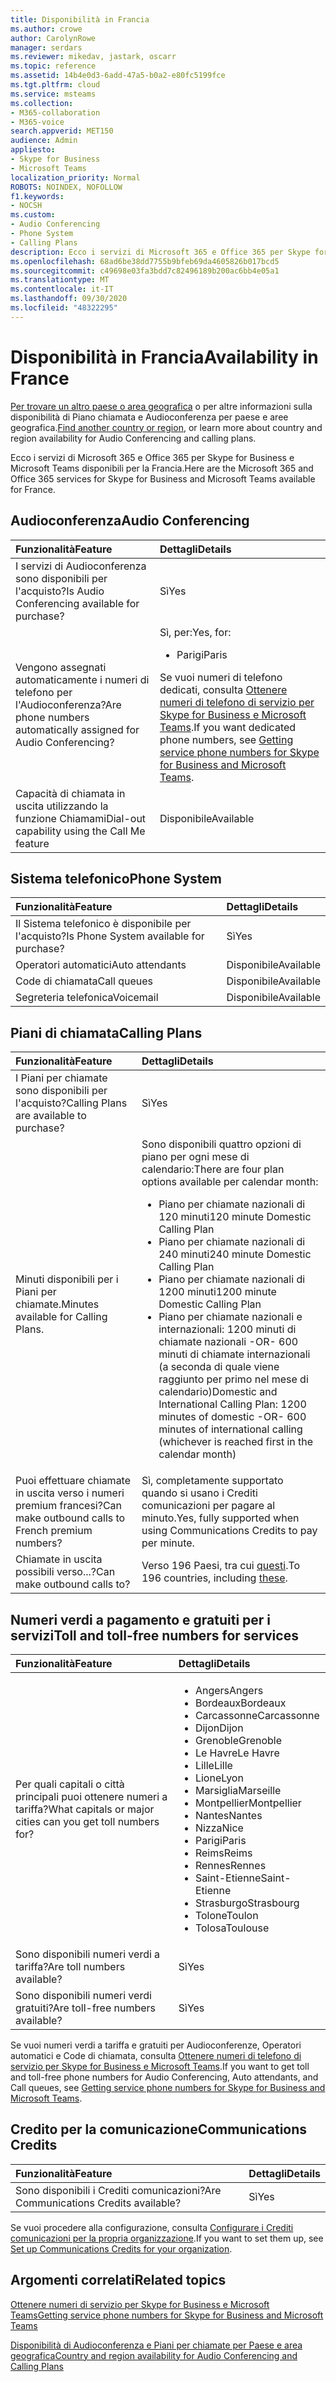 ```yaml
---
title: Disponibilità in Francia
ms.author: crowe
author: CarolynRowe
manager: serdars
ms.reviewer: mikedav, jastark, oscarr
ms.topic: reference
ms.assetid: 14b4e0d3-6add-47a5-b0a2-e80fc5199fce
ms.tgt.pltfrm: cloud
ms.service: msteams
ms.collection:
- M365-collaboration
- M365-voice
search.appverid: MET150
audience: Admin
appliesto:
- Skype for Business
- Microsoft Teams
localization_priority: Normal
ROBOTS: NOINDEX, NOFOLLOW
f1.keywords:
- NOCSH
ms.custom:
- Audio Conferencing
- Phone System
- Calling Plans
description: Ecco i servizi di Microsoft 365 e Office 365 per Skype for Business e Microsoft Teams disponibili per la Francia.
ms.openlocfilehash: 68ad6be38dd7755b9bfeb69da4605826b017bcd5
ms.sourcegitcommit: c49698e03fa3bdd7c82496189b200ac6bb4e05a1
ms.translationtype: MT
ms.contentlocale: it-IT
ms.lasthandoff: 09/30/2020
ms.locfileid: "48322295"
---
```

# <a name="availability-in-france"></a><span data-ttu-id="2a6d5-103">Disponibilità in Francia</span><span class="sxs-lookup"><span data-stu-id="2a6d5-103">Availability in France</span></span>

<span data-ttu-id="2a6d5-104">[Per trovare un altro paese o area geografica](country-and-region-availability-for-audio-conferencing-and-calling-plans.md) o per altre informazioni sulla disponibilità di Piano chiamata e Audioconferenza per paese e aree geografica.</span><span class="sxs-lookup"><span data-stu-id="2a6d5-104">[Find another country or region](country-and-region-availability-for-audio-conferencing-and-calling-plans.md), or learn more about country and region availability for Audio Conferencing and calling plans.</span></span>

<span data-ttu-id="2a6d5-105">Ecco i servizi di Microsoft 365 e Office 365 per Skype for Business e Microsoft Teams disponibili per la Francia.</span><span class="sxs-lookup"><span data-stu-id="2a6d5-105">Here are the Microsoft 365 and Office 365 services for Skype for Business and Microsoft Teams available for France.</span></span>
  
## <a name="audio-conferencing"></a><span data-ttu-id="2a6d5-106">Audioconferenza</span><span class="sxs-lookup"><span data-stu-id="2a6d5-106">Audio Conferencing</span></span>

|<span data-ttu-id="2a6d5-107">**Funzionalità**</span><span class="sxs-lookup"><span data-stu-id="2a6d5-107">**Feature**</span></span>|<span data-ttu-id="2a6d5-108">**Dettagli**</span><span class="sxs-lookup"><span data-stu-id="2a6d5-108">**Details**</span></span>|
|:-----|:-----|
|<span data-ttu-id="2a6d5-109">I servizi di Audioconferenza sono disponibili per l'acquisto?</span><span class="sxs-lookup"><span data-stu-id="2a6d5-109">Is Audio Conferencing available for purchase?</span></span>  <br/> |<span data-ttu-id="2a6d5-110">Sì</span><span class="sxs-lookup"><span data-stu-id="2a6d5-110">Yes</span></span>  <br/> |
|<span data-ttu-id="2a6d5-111">Vengono assegnati automaticamente i numeri di telefono per l'Audioconferenza?</span><span class="sxs-lookup"><span data-stu-id="2a6d5-111">Are phone numbers automatically assigned for Audio Conferencing?</span></span>  <br/> |<span data-ttu-id="2a6d5-112">Sì, per:</span><span class="sxs-lookup"><span data-stu-id="2a6d5-112">Yes, for:</span></span><br/><ul><li> <span data-ttu-id="2a6d5-113">Parigi</span><span class="sxs-lookup"><span data-stu-id="2a6d5-113">Paris</span></span></ul> <span data-ttu-id="2a6d5-114">Se vuoi numeri di telefono dedicati, consulta [Ottenere numeri di telefono di servizio per Skype for Business e Microsoft Teams](/microsoftteams/getting-service-phone-numbers).</span><span class="sxs-lookup"><span data-stu-id="2a6d5-114">If you want dedicated phone numbers, see [Getting service phone numbers for Skype for Business and Microsoft Teams](/microsoftteams/getting-service-phone-numbers).</span></span>  <br/> |
|<span data-ttu-id="2a6d5-115">Capacità di chiamata in uscita utilizzando la funzione Chiamami</span><span class="sxs-lookup"><span data-stu-id="2a6d5-115">Dial-out capability using the Call Me feature</span></span>  <br/> |<span data-ttu-id="2a6d5-116">Disponibile</span><span class="sxs-lookup"><span data-stu-id="2a6d5-116">Available</span></span>  <br/> |
   
## <a name="phone-system"></a><span data-ttu-id="2a6d5-117">Sistema telefonico</span><span class="sxs-lookup"><span data-stu-id="2a6d5-117">Phone System</span></span>

|<span data-ttu-id="2a6d5-118">**Funzionalità**</span><span class="sxs-lookup"><span data-stu-id="2a6d5-118">**Feature**</span></span>|<span data-ttu-id="2a6d5-119">**Dettagli**</span><span class="sxs-lookup"><span data-stu-id="2a6d5-119">**Details**</span></span>|
|:-----|:-----|
|<span data-ttu-id="2a6d5-120">Il Sistema telefonico è disponibile per l'acquisto?</span><span class="sxs-lookup"><span data-stu-id="2a6d5-120">Is Phone System available for purchase?</span></span>  <br/> |<span data-ttu-id="2a6d5-121">Sì</span><span class="sxs-lookup"><span data-stu-id="2a6d5-121">Yes</span></span>  <br/> |
| <span data-ttu-id="2a6d5-122">Operatori automatici</span><span class="sxs-lookup"><span data-stu-id="2a6d5-122">Auto attendants</span></span> <br/> |<span data-ttu-id="2a6d5-123">Disponibile</span><span class="sxs-lookup"><span data-stu-id="2a6d5-123">Available</span></span>  <br/> |
|<span data-ttu-id="2a6d5-124">Code di chiamata</span><span class="sxs-lookup"><span data-stu-id="2a6d5-124">Call queues</span></span>  <br/> |<span data-ttu-id="2a6d5-125">Disponibile</span><span class="sxs-lookup"><span data-stu-id="2a6d5-125">Available</span></span>  <br/> |
|<span data-ttu-id="2a6d5-126">Segreteria telefonica</span><span class="sxs-lookup"><span data-stu-id="2a6d5-126">Voicemail</span></span>  <br/> |<span data-ttu-id="2a6d5-127">Disponibile</span><span class="sxs-lookup"><span data-stu-id="2a6d5-127">Available</span></span>  <br/> |
   
## <a name="calling-plans"></a><span data-ttu-id="2a6d5-128">Piani di chiamata</span><span class="sxs-lookup"><span data-stu-id="2a6d5-128">Calling Plans</span></span>
    
|<span data-ttu-id="2a6d5-129">**Funzionalità**</span><span class="sxs-lookup"><span data-stu-id="2a6d5-129">**Feature**</span></span>|<span data-ttu-id="2a6d5-130">**Dettagli**</span><span class="sxs-lookup"><span data-stu-id="2a6d5-130">**Details**</span></span>|
|:-----|:-----|
|<span data-ttu-id="2a6d5-131">I Piani per chiamate sono disponibili per l'acquisto?</span><span class="sxs-lookup"><span data-stu-id="2a6d5-131">Calling Plans are available to purchase?</span></span>  <br/> |<span data-ttu-id="2a6d5-132">Sì</span><span class="sxs-lookup"><span data-stu-id="2a6d5-132">Yes</span></span>  <br/> |
|<span data-ttu-id="2a6d5-133">Minuti disponibili per i Piani per chiamate.</span><span class="sxs-lookup"><span data-stu-id="2a6d5-133">Minutes available for Calling Plans.</span></span> |<span data-ttu-id="2a6d5-134">Sono disponibili quattro opzioni di piano per ogni mese di calendario:</span><span class="sxs-lookup"><span data-stu-id="2a6d5-134">There are four plan options available per calendar month:</span></span> <ul><li><span data-ttu-id="2a6d5-135">Piano per chiamate nazionali di 120 minuti</span><span class="sxs-lookup"><span data-stu-id="2a6d5-135">120 minute Domestic Calling Plan</span></span> </li><li><span data-ttu-id="2a6d5-136">Piano per chiamate nazionali di 240 minuti</span><span class="sxs-lookup"><span data-stu-id="2a6d5-136">240 minute Domestic Calling Plan</span></span></li></li><li><span data-ttu-id="2a6d5-137">Piano per chiamate nazionali di 1200 minuti</span><span class="sxs-lookup"><span data-stu-id="2a6d5-137">1200 minute Domestic Calling Plan</span></span> </li></li><li><span data-ttu-id="2a6d5-138">Piano per chiamate nazionali e internazionali: 1200 minuti di chiamate nazionali -OR- 600 minuti di chiamate internazionali (a seconda di quale viene raggiunto per primo nel mese di calendario)</span><span class="sxs-lookup"><span data-stu-id="2a6d5-138">Domestic and International Calling Plan:  1200 minutes of domestic -OR- 600 minutes of international calling (whichever is reached first in the calendar month)</span></span></li></li> |
|<span data-ttu-id="2a6d5-139">Puoi effettuare chiamate in uscita verso i numeri premium francesi?</span><span class="sxs-lookup"><span data-stu-id="2a6d5-139">Can make outbound calls to French premium numbers?</span></span> <br/> | <span data-ttu-id="2a6d5-140">Sì, completamente supportato quando si usano i Crediti comunicazioni per pagare al minuto.</span><span class="sxs-lookup"><span data-stu-id="2a6d5-140">Yes, fully supported when using Communications Credits to pay per minute.</span></span> <br/> |
|<span data-ttu-id="2a6d5-141">Chiamate in uscita possibili verso...?</span><span class="sxs-lookup"><span data-stu-id="2a6d5-141">Can make outbound calls to?</span></span>  <br/> | <span data-ttu-id="2a6d5-142">Verso 196 Paesi, tra cui [questi](users-can-make-outbound-calls-to-these-countries-and-regions.md).</span><span class="sxs-lookup"><span data-stu-id="2a6d5-142">To 196 countries, including [these](users-can-make-outbound-calls-to-these-countries-and-regions.md).</span></span><br/> |
   
## <a name="toll-and-toll-free-numbers-for-services"></a><span data-ttu-id="2a6d5-143">Numeri verdi a pagamento e gratuiti per i servizi</span><span class="sxs-lookup"><span data-stu-id="2a6d5-143">Toll and toll-free numbers for services</span></span>

|<span data-ttu-id="2a6d5-144">**Funzionalità**</span><span class="sxs-lookup"><span data-stu-id="2a6d5-144">**Feature**</span></span>|<span data-ttu-id="2a6d5-145">**Dettagli**</span><span class="sxs-lookup"><span data-stu-id="2a6d5-145">**Details**</span></span>|
|:-----|:-----|
|<span data-ttu-id="2a6d5-146">Per quali capitali o città principali puoi ottenere numeri a tariffa?</span><span class="sxs-lookup"><span data-stu-id="2a6d5-146">What capitals or major cities can you get toll numbers for?</span></span>  <br/> | <ul><li><span data-ttu-id="2a6d5-147">Angers</span><span class="sxs-lookup"><span data-stu-id="2a6d5-147">Angers</span></span> <li>  <span data-ttu-id="2a6d5-148">Bordeaux</span><span class="sxs-lookup"><span data-stu-id="2a6d5-148">Bordeaux</span></span> <li>  <span data-ttu-id="2a6d5-149">Carcassonne</span><span class="sxs-lookup"><span data-stu-id="2a6d5-149">Carcassonne</span></span> <li>  <span data-ttu-id="2a6d5-150">Dijon</span><span class="sxs-lookup"><span data-stu-id="2a6d5-150">Dijon</span></span> <li>  <span data-ttu-id="2a6d5-151">Grenoble</span><span class="sxs-lookup"><span data-stu-id="2a6d5-151">Grenoble</span></span> <li>  <span data-ttu-id="2a6d5-152">Le Havre</span><span class="sxs-lookup"><span data-stu-id="2a6d5-152">Le Havre</span></span> <li>  <span data-ttu-id="2a6d5-153">Lille</span><span class="sxs-lookup"><span data-stu-id="2a6d5-153">Lille</span></span> <li>  <span data-ttu-id="2a6d5-154">Lione</span><span class="sxs-lookup"><span data-stu-id="2a6d5-154">Lyon</span></span> <li>  <span data-ttu-id="2a6d5-155">Marsiglia</span><span class="sxs-lookup"><span data-stu-id="2a6d5-155">Marseille</span></span> <li>  <span data-ttu-id="2a6d5-156">Montpellier</span><span class="sxs-lookup"><span data-stu-id="2a6d5-156">Montpellier</span></span> <li>  <span data-ttu-id="2a6d5-157">Nantes</span><span class="sxs-lookup"><span data-stu-id="2a6d5-157">Nantes</span></span> <li>  <span data-ttu-id="2a6d5-158">Nizza</span><span class="sxs-lookup"><span data-stu-id="2a6d5-158">Nice</span></span> <li>  <span data-ttu-id="2a6d5-159">Parigi</span><span class="sxs-lookup"><span data-stu-id="2a6d5-159">Paris</span></span> <li>  <span data-ttu-id="2a6d5-160">Reims</span><span class="sxs-lookup"><span data-stu-id="2a6d5-160">Reims</span></span> <li>  <span data-ttu-id="2a6d5-161">Rennes</span><span class="sxs-lookup"><span data-stu-id="2a6d5-161">Rennes</span></span> <li>  <span data-ttu-id="2a6d5-162">Saint-Etienne</span><span class="sxs-lookup"><span data-stu-id="2a6d5-162">Saint-Etienne</span></span> <li>  <span data-ttu-id="2a6d5-163">Strasburgo</span><span class="sxs-lookup"><span data-stu-id="2a6d5-163">Strasbourg</span></span> <li>  <span data-ttu-id="2a6d5-164">Tolone</span><span class="sxs-lookup"><span data-stu-id="2a6d5-164">Toulon</span></span> <li>  <span data-ttu-id="2a6d5-165">Tolosa</span><span class="sxs-lookup"><span data-stu-id="2a6d5-165">Toulouse</span></span> </ul> |
|<span data-ttu-id="2a6d5-166">Sono disponibili numeri verdi a tariffa?</span><span class="sxs-lookup"><span data-stu-id="2a6d5-166">Are toll numbers available?</span></span>  <br/> |<span data-ttu-id="2a6d5-167">Sì</span><span class="sxs-lookup"><span data-stu-id="2a6d5-167">Yes</span></span>  <br/> |
|<span data-ttu-id="2a6d5-168">Sono disponibili numeri verdi gratuiti?</span><span class="sxs-lookup"><span data-stu-id="2a6d5-168">Are toll-free numbers available?</span></span>  <br/> |<span data-ttu-id="2a6d5-169">Sì</span><span class="sxs-lookup"><span data-stu-id="2a6d5-169">Yes</span></span>  <br/> |
   
 <span data-ttu-id="2a6d5-170">Se vuoi numeri verdi a tariffa e gratuiti per Audioconferenze, Operatori automatici e Code di chiamata, consulta [Ottenere numeri di telefono di servizio per Skype for Business e Microsoft Teams](/microsoftteams/getting-service-phone-numbers).</span><span class="sxs-lookup"><span data-stu-id="2a6d5-170">If you want to get toll and toll-free phone numbers for Audio Conferencing, Auto attendants, and Call queues, see [Getting service phone numbers for Skype for Business and Microsoft Teams](/microsoftteams/getting-service-phone-numbers).</span></span>
  
## <a name="communications-credits"></a><span data-ttu-id="2a6d5-171">Credito per la comunicazione</span><span class="sxs-lookup"><span data-stu-id="2a6d5-171">Communications Credits</span></span>

|<span data-ttu-id="2a6d5-172">**Funzionalità**</span><span class="sxs-lookup"><span data-stu-id="2a6d5-172">**Feature**</span></span>|<span data-ttu-id="2a6d5-173">**Dettagli**</span><span class="sxs-lookup"><span data-stu-id="2a6d5-173">**Details**</span></span>|
|:-----|:-----|
|<span data-ttu-id="2a6d5-174">Sono disponibili i Crediti comunicazioni?</span><span class="sxs-lookup"><span data-stu-id="2a6d5-174">Are Communications Credits available?</span></span>  <br/> |<span data-ttu-id="2a6d5-175">Sì</span><span class="sxs-lookup"><span data-stu-id="2a6d5-175">Yes</span></span>  <br/> |
   
<span data-ttu-id="2a6d5-176">Se vuoi procedere alla configurazione, consulta [Configurare i Crediti comunicazioni per la propria organizzazione](../set-up-communications-credits-for-your-organization.md).</span><span class="sxs-lookup"><span data-stu-id="2a6d5-176">If you want to set them up, see [Set up Communications Credits for your organization](../set-up-communications-credits-for-your-organization.md).</span></span>
  
## <a name="related-topics"></a><span data-ttu-id="2a6d5-177">Argomenti correlati</span><span class="sxs-lookup"><span data-stu-id="2a6d5-177">Related topics</span></span>

[<span data-ttu-id="2a6d5-178">Ottenere numeri di servizio per Skype for Business e Microsoft Teams</span><span class="sxs-lookup"><span data-stu-id="2a6d5-178">Getting service phone numbers for Skype for Business and Microsoft Teams</span></span>](/microsoftteams/getting-service-phone-numbers)

[<span data-ttu-id="2a6d5-179">Disponibilità di Audioconferenza e Piani per chiamate per Paese e area geografica</span><span class="sxs-lookup"><span data-stu-id="2a6d5-179">Country and region availability for Audio Conferencing and Calling Plans</span></span>](country-and-region-availability-for-audio-conferencing-and-calling-plans.md)

